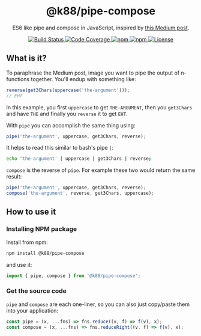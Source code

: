 <h1 align="center">@k88/pipe-compose</h1>
<p align="center">ES6 like pipe and compose in JavaScript, inspired by <a href="https://medium.com/@dtipson/creating-an-es6ish-compose-in-javascript-ac580b95104a" target="_blank">this Medium post</a>.</p>

<p align="center">
    <a href="https://travis-ci.com/ktalebian/pipe-compose">
        <img src="https://travis-ci.com/ktalebian/pipe-compose.svg?branch=master" title="Build Status" />
    </a>
    <a href="https://codecov.io/gh/ktalebian/pipe-compose">
        <img src="https://codecov.io/gh/ktalebian/pipe-compose/branch/master/graph/badge.svg" title="Code Coverage" />
    </a>
    <a href="https://www.npmjs.com/package/@k88/pipe-compose">
        <img src="https://img.shields.io/npm/v/@k88/pipe-compose.svg?style=square" title="npm" />
    </a>
    <a href="https://www.npmjs.com/package/@k88/pipe-compose">
        <img src="https://img.shields.io/npm/dt/@k88/pipe-compose.svg?style=square" title="npm" />
    </a>
    <a href="./LICENSE">
        <img src="https://img.shields.io/npm/l/@k88/pipe-compose.svg?style=square" title="License" />
    </a>
</p>

## What is it?

To paraphrase the Medium post, image you want to pipe the output of n-functions together. You'll endup with something like:

```js
reverse(get3Chars(uppercase('the-argument')));
// EHT
```

In this example, you first `uppercase` to get `THE-ARGUMENT`, then you `get3Chars` and have `THE` and finally you `reverse` it to get `EHT`. 

With `pipe` you can accomplish the same thing using:

```js
pipe('the-argument', uppercase, get3Chars, reverse);
```

It helps to read this similar to bash's pipe `|`:

```bash
echo 'the-argument' | uppercase | get3Chars | reverse;
```

`compose` is the reverse of `pipe`. For example these two would return the same result:

```js
pipe('the-argument', uppercase, get3Chars, reverse);
compose('the-argument', reverse, get3Chars, uppercase);
```

## How to use it

### Installing NPM package

Install from npm:

```bash
npm install @k88/pipe-compose
```

and use it:

```js
import { pipe, compose } from '@k88/pipe-compose';
```

### Get the source code

`pipe` and `compose` are each one-liner, so you can also just copy/paste them into your application:

```js
const pipe = (x, ...fns) => fns.reduce((v, f) => f(v), x);
const compose = (x, ...fns) => fns.reduceRight((v, f) => f(v), x);
```
